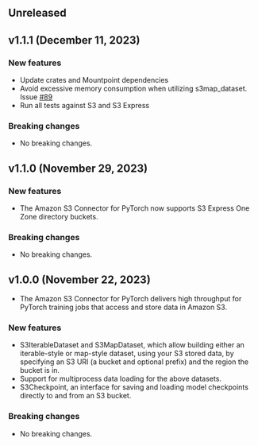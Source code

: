 ## Unreleased

## v1.1.1 (December 11, 2023)

### New features
* Update crates and Mountpoint dependencies
* Avoid excessive memory consumption when utilizing s3map_dataset. Issue [#89](https://github.com/awslabs/s3-connector-for-pytorch/issues/89)
* Run all tests against S3 and S3 Express

### Breaking changes
* No breaking changes.


## v1.1.0 (November 29, 2023)

### New features
* The Amazon S3 Connector for PyTorch now supports S3 Express One Zone directory buckets.

### Breaking changes
* No breaking changes.

## v1.0.0 (November 22, 2023)
* The Amazon S3 Connector for PyTorch delivers high throughput for PyTorch training jobs that access and store data in Amazon S3.

### New features
* S3IterableDataset and S3MapDataset, which allow building either an iterable-style or map-style dataset, using your S3 
stored data, by specifying an S3 URI (a bucket and optional prefix) and the region the bucket is in.
* Support for multiprocess data loading for the above datasets.
* S3Checkpoint, an interface for saving and loading model checkpoints directly to and from an S3 bucket.

### Breaking changes
* No breaking changes.

